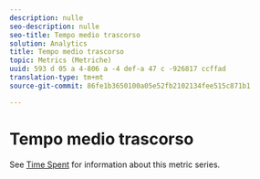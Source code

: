 ```yaml
---
description: nulle
seo-description: nulle
seo-title: Tempo medio trascorso
solution: Analytics
title: Tempo medio trascorso
topic: Metrics (Metriche)
uuid: 593 d 05 a 4-806 a -4 def-a 47 c -926817 ccffad
translation-type: tm+mt
source-git-commit: 86fe1b3650100a05e52fb2102134fee515c871b1

---
```



# Tempo medio trascorso

See [Time Spent](../../../components/c-variables/c-metrics/metrics-time-spent.md#concept_1241109A742947C9B73E5E2CA2362559) for information about this metric series.
